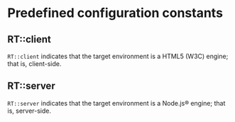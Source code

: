 # Predefined configuration constants

## RT::client

`RT::client` indicates that the target environment is a HTML5 (W3C) engine; that is, client-side.

## RT::server

`RT::server` indicates that the target environment is a Node.js® engine; that is, server-side.